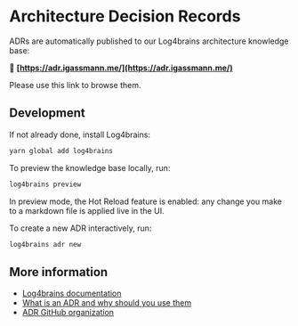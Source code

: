 # Architecture Decision Records

ADRs are automatically published to our Log4brains architecture knowledge base:

🔗 **[https://adr.igassmann.me/](https://adr.igassmann.me/)**

Please use this link to browse them.

## Development

If not already done, install Log4brains:

```bash
yarn global add log4brains
```

To preview the knowledge base locally, run:

```bash
log4brains preview
```

In preview mode, the Hot Reload feature is enabled: any change you make to a markdown file is applied live in the UI.

To create a new ADR interactively, run:

```bash
log4brains adr new
```

## More information

- [Log4brains documentation](https://github.com/thomvaill/log4brains/tree/master#readme)
- [What is an ADR and why should you use them](https://github.com/thomvaill/log4brains/tree/master#-what-is-an-adr-and-why-should-you-use-them)
- [ADR GitHub organization](https://adr.github.io/)
